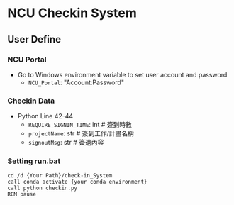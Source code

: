 # NCU Checkin System

## User Define

### NCU Portal

* Go to Windows environment variable to set user account and password
    * `NCU_Portal`: "Account:Password"

### Checkin Data

* Python Line 42-44
    * `REQUIRE_SIGNIN_TIME`: int # 簽到時數
    * `projectName`: str # 簽到工作/計畫名稱
    * `signoutMsg`: str # 簽退內容

### Setting run.bat
```bash=
cd /d {Your Path}/check-in_System
call conda activate {your conda environment}
call python checkin.py
REM pause
```